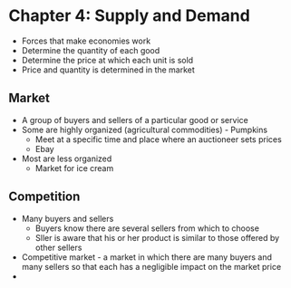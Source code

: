 # Chapter 4: Supply and Demand
- Forces that make economies work
- Determine the quantity of each good
- Determine the price at which each unit is sold
- Price and quantity is determined in the market
## Market
- A group of buyers and sellers of a particular good or service
- Some are highly organized (agricultural commodities) - Pumpkins
	- Meet at a specific time and place where an auctioneer sets prices
	- Ebay
- Most are less organized
	- Market for ice cream
## Competition
- Many buyers and sellers
	- Buyers know there are several sellers from which to choose
	- Sller is aware that his or her product is similar to those offered by other sellers
- Competitive market - a market in which there are many buyers and many sellers so that each has a negligible impact on the market price
- 